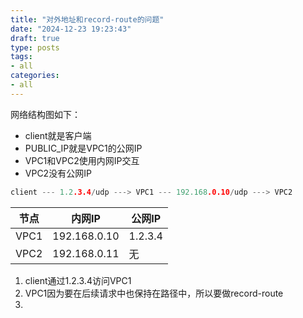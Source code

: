 ```yaml
---
title: "对外地址和record-route的问题"
date: "2024-12-23 19:23:43"
draft: true
type: posts
tags:
- all
categories:
- all
---
```


网络结构图如下：

- client就是客户端
- PUBLIC_IP就是VPC1的公网IP
- VPC1和VPC2使用内网IP交互
- VPC2没有公网IP

```c
client --- 1.2.3.4/udp ---> VPC1 --- 192.168.0.10/udp ---> VPC2
```


节点   | 内网IP | 公网IP
---   | ---   | ---
VPC1  | 192.168.0.10 | 1.2.3.4
VPC2  | 192.168.0.11 | 无


1. client通过1.2.3.4访问VPC1
2. VPC1因为要在后续请求中也保持在路径中，所以要做record-route
3. 

